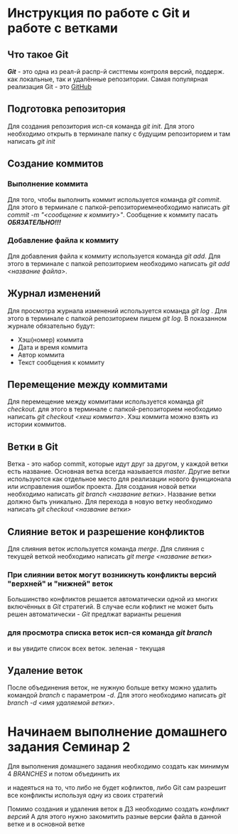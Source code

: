 # Инструкция по работе с Git и работе с ветками

## Что такое Git
***Git*** - это одна из реал-й распр-й систтемы контроля версий, поддерж. как локальные, так и удалённые репозитории. Самая популярная реализация Git - это [GitHub](https://github.com)

## Подготовка репозитория
Для создания репозитория исп-ся команда *git init*. Для этого необходимо открыть в терминале папку с будущим репозиторием и там написать *git init*

## Создание коммитов

### Выполнение коммита
Для того, чтобы выполнить коммит используется команда *git commit*. Для этого в терминале с папкой-репозиториемнеобходимо написать *git commit -m "<сообщение к коммиту>"*. Сообщение к коммиту пасать ***ОБЯЗАТЕЛЬНО!!!***

### Добавление файла к коммиту 
Для добавления файла к коммиту используется команда *git add*. Для этого в терминале с папкой репозиторием необходимо написать *git add <название файла>*.

## Журнал изменений
Для просмотра журнала изменений используется команда *git log* . Для этого в терминале с папкой репозиторием пишем *git log*. В показанном журнале обязательно будут:
* Хэш(номер) коммита
* Дата и время коммита
* Автор коммита
* Текст сообщения к коммиту

## Перемещение между коммитами
Для перемещение между коммитами используется команда *git checkout*. для этого в терминале с папкой-репозиторием необходимо написать *git checkout <хеш коммита>*. Хэш коммита можно взять из истории коммитов.

## Ветки в Git
Ветка - это набор commit, которые идут друг за другом, у каждой ветки есть название. Основная ветка всегда называется *master*. Другие ветки используются как отдельное место для реализации нового функционала или исправления ошибок проекта.
Для создания новой ветки необходимо написать *git branch <название ветки>*. Название ветки должно быть уникально.
Для перехода в новую ветку необходимо написать *git checkout <название ветки>*

## Слияние веток и разрешение конфликтов
Для слияния веток используется команда *merge*. 
Для слияния с текущей веткой необходимо написать *git merge <название ветки>*

### При слиянии веток могут возникнуть конфликты версий "верхней" и "нижней" веток
Большинство конфликтов решается автоматически одной из многих включённых в *Git* стратегий.
В случае если кофликт не может быть решен автоматически - *Git* предлжат варианты решения

### для просмотра списка веток исп-ся команда *git branch*
и вы увидите список всех веток. зеленая - текущая

## Удаление веток
После объединения веток, не нужную больше ветку можно удалить командой *branch* c параметром *-d*.
Для этого необходимо написать *git branch -d <имя удаляемой ветки>*.

# Начинаем выполнение домашнего задания Семинар 2
Для выполнения домашнего задания необходимо создать как минимум 4 *BRANCHES* и потом объединить их

и надеяться на то, что либо не будет кофликтов, либо Git сам разрешит все конфликты используя одну из своих стратегий 

Помимо создания и удаления веток в ДЗ необходимо создать *конфликт версий*
А для этого нужно закомитить разные версии файла в данной ветке и в основной ветке 
